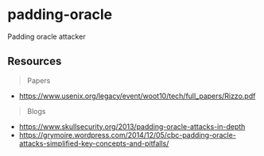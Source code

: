 # padding-oracle
Padding oracle attacker


## Resources

> Papers
- https://www.usenix.org/legacy/event/woot10/tech/full_papers/Rizzo.pdf

> Blogs
- https://www.skullsecurity.org/2013/padding-oracle-attacks-in-depth
- https://grymoire.wordpress.com/2014/12/05/cbc-padding-oracle-attacks-simplified-key-concepts-and-pitfalls/
